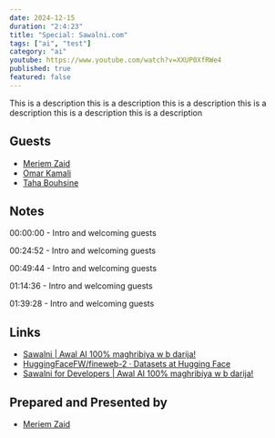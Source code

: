 ```yaml
---
date: 2024-12-15
duration: "2:4:23"
title: "Special: Sawalni.com"
tags: ["ai", "test"]
category: "ai"
youtube: https://www.youtube.com/watch?v=XXUP0XfRWe4
published: true
featured: false
---
```


This is a description this is a description this is a description this is a description this is a description this is a description 

## Guests

- [Meriem Zaid](https://www.linkedin.com/in/meriem-zaid-652852187/)
- [Omar Kamali](https://www.linkedin.com/in/omar-kamali?utm_source=share&utm_campaign=share_via&utm_content=profile&utm_medium=ios_app)
- [Taha Bouhsine](https://twitter.com/Tahabsn)

## Notes

00:00:00 - Intro and welcoming guests

00:24:52 - Intro and welcoming guests

00:49:44 - Intro and welcoming guests

01:14:36 - Intro and welcoming guests

01:39:28 - Intro and welcoming guests

## Links

- [Sawalni | Awal AI 100% maghribiya w b darija!](https://sawalni.ma/)
- [HuggingFaceFW/fineweb-2 · Datasets at Hugging Face](https://huggingface.co/datasets/HuggingFaceFW/fineweb-2)
- [Sawalni for Developers | Awal AI 100% maghribiya w b darija!](https://sawalni.ma/developers)

## Prepared and Presented by

- [Meriem Zaid](https://www.linkedin.com/in/meriem-zaid-652852187/)
